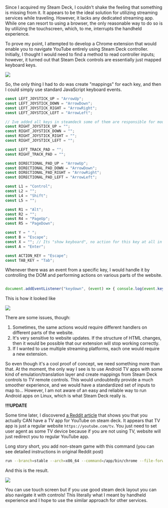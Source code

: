 Since I acquired my Steam Deck, I couldn't shake the feeling that something is missing from it. It appears to be the ideal solution for utilizing streaming services while traveling. However, it lacks any dedicated streaming app. While one can resort to using a browser, the only reasonable way to do so is by utilizing the touchscreen, which, to me, interrupts the handheld experience.

To prove my point, I attempted to develop a Chrome extension that would enable you to navigate YouTube entirely using Steam Deck controller. Initially, I thought I would need to find a method to read controller inputs; however, it turned out that Steam Deck controls are essentially just mapped keyboard keys.

<img src="https://cms.filipizydorczyk.pl/api/v1/media/Steamdeck layout.png">

So, the only thing I had to do was create "mappings" for each key, and then I could simply use standard JavaScript keyboard events.

```js
const LEFT_JOYSTICK_UP = "ArrowUp";
const LEFT_JOYSTICK_DOWN = "ArrowDown";
const LEFT_JOYSTICK_RIGHT = "ArrowRight";
const LEFT_JOYSTICK_LEFT = "ArrowLeft";

// Ive added all keys in steamdeck some of them are responsible for mouse so I left them empty
const RIGHT_JOYSTICK_UP = "";
const RIGHT_JOYSTICK_DOWN = "";
const RIGHT_JOYSTICK_RIGHT = "";
const RIGHT_JOYSTICK_LEFT = "";

const LEFT_TRACK_PAD = "";
const RIGHT_TRACK_PAD = "";

const DIRECTIONAL_PAD_UP = "ArrowUp";
const DIRECTIONAL_PAD_DOWN = "ArrowDown";
const DIRECTIONAL_PAD_RIGHT = "ArrowRight";
const DIRECTIONAL_PAD_LEFT = "ArrowLeft";

const L1 = "Control";
const L2 = "";
const L4 = "Shift";
const L5 = "";

const R1 = "Alt";
const R2 = "";
const R4 = "PageUp";
const R5 = "PageDown";

const Y = " ";
const B = "Escape";
const X = ""; // Its "show keyboard", no action for this key at all in browser
const A = "Enter";

const ACTION_KEY = "Escape";
const TAB_KEY = "Tab";
```

Whenever there was an event from a specific key, I would handle it by controlling the DOM and performing actions on various parts of the website.

```js

document.addEventListener("keydown", (event) => { console.log(event.key) });

```

This is how it looked like

<img src="https://cms.filipizydorczyk.pl/api/v1/media/Steamdeck YT.gif">

There are some issues, though:
1. Sometimes, the same actions would require different handlers on different parts of the website.
2. It's very sensitive to website updates. If the structure of HTML changes, then it would be possible that our extension will stop working correctly.
3. If I wanted to use multiple streaming platforms, each one would require a new extension.

So even though it's a cool proof of concept, we need something more than that. At the moment, the only way I see is to use Android TV apps with some kind of emulation/translation layer and create mappings from Steam Deck controls to TV remote controls. This would undoubtedly provide a much smoother experience, and we would have a standardized set of inputs to map to... However, I am not aware of an easy and reliable way to run Android apps on Linux, which is what Steam Deck really is.

**!!!UPDATE**

Some time later, I discovered [a Reddit article](https://www.reddit.com/r/SteamDeck/s/IokFzo12EH) that shows you that you actually CAN have a TV app for YouTube on steam deck. It appears that TV app is just a regular website `https://youtube.com/tv`. You just need to set user agent as some TV device because if you are not using TV, website will just redirect you to regular YouTube app. 

Long story short, you add non-steam game with this command (you can see detailed instructions in original Reddit post)

```sh
run --branch=stable --arch=x86_64 --command=/app/bin/chrome --file-forwarding com.google.Chrome @@u @@ --window-size=1024,640 --force-device-scale-factor=1.25 --device-scale-factor=1.25 --start-fullscreen --user-agent="SMART-TV; Tizen 4.0" https://youtube.com/tv
```

And this is the result.

<img src="https://cms.filipizydorczyk.pl/api/v1/media/PXL_20241116_011256532.MP.jpg">

You can use touch screen but if you use good steam deck layout you can also navigate it with controls! This literally what I meant by handheld experience and I hope to use the similar approach for other services.